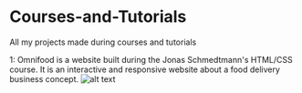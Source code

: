 # Courses-and-Tutorials
All my projects made during courses and tutorials

1: Omnifood is a website built during the Jonas Schmedtmann's HTML/CSS course.
It is an interactive and responsive website about a food delivery business concept. 
![alt text](https://i.ibb.co/FhBMR0h/Screenshot-2019-01-24-Omnifood.png)


